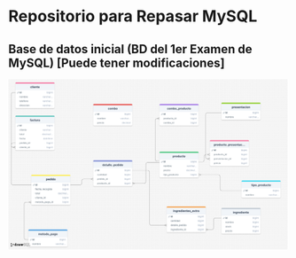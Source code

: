 # Repositorio para Repasar MySQL 

## Base de datos inicial (BD del 1er Examen de MySQL) [Puede tener modificaciones]
![alt text](img/drawSQL-image-export-2025-06-10.png)